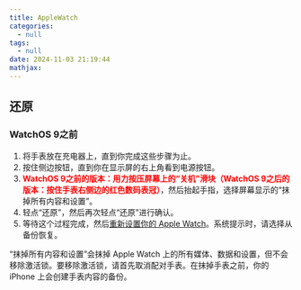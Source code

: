 ```yaml
---
title: AppleWatch
categories:
  - null
tags:
  - null
date: 2024-11-03 21:19:44
mathjax:
---
```


## 还原

### WatchOS 9之前

1. 将手表放在充电器上，直到你完成这些步骤为止。
2. 按住侧边按钮，直到你在显示屏的右上角看到电源按钮。
3. <font color=FF0000>**WatchOS 9之前的版本：用力按压屏幕上的“关机”滑块（WatchOS 9之后的版本：按住手表右侧边的红色数码表冠）**</font>，然后抬起手指，选择屏幕显示的“抹掉所有内容和设置”。
4. 轻点“还原”，然后再次轻点“还原”进行确认。
5. 等待这个过程完成，然后[重新设置你的 Apple Watch](https://support.apple.com/109015)。系统提示时，请选择从备份恢复。

“抹掉所有内容和设置”会抹掉 Apple Watch 上的所有媒体、数据和设置，但不会移除激活锁。要移除激活锁，请首先取消配对手表。在抹掉手表之前，你的 iPhone 上会创建手表内容的备份。


